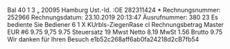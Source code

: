 Bal 40 1 3 „ 20095 Hamburg Ust.-Id. :OE 282311424 * Rechnungsnummer: 252966 Rechnungsdatum: 23.10.2019 20:13:47 Äusrufnummer: 380 23 Es bediente Sie Bediener 6 1 X KUrbls-ZiegenRase cl Rechnungsbetrag Master EUR #6 9.75 9,75 9.75 Steuersatz 19 Mwst Netto 8.19 MwSt 1.56 Brutto 9.75 Wir danken für Ihren Besuch e1b52c268aff6ab0fa24218d2cB7fb54